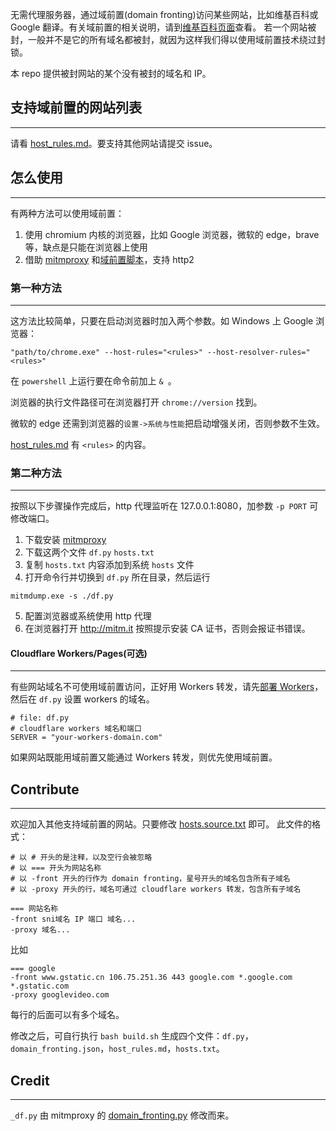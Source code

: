 无需代理服务器，通过域前置(domain fronting)访问某些网站，比如维基百科或 Google 翻译。有关域前置的相关说明，请到[维基百科页面][wiki-df]查看。
若一个网站被封，一般并不是它的所有域名都被封，就因为这样我们得以使用域前置技术绕过封锁。

本 repo 提供被封网站的某个没有被封的域名和 IP。

## 支持域前置的网站列表
---
请看 [host_rules.md][rules]。要支持其他网站请提交 issue。


## 怎么使用
---
有两种方法可以使用域前置：

1. 使用 chromium 内核的浏览器，比如 Google 浏览器，微软的 edge，brave等，缺点是只能在浏览器上使用
2. 借助 [mitmproxy][mitm] 和[域前置脚本][df-py]，支持 http2


### 第一种方法
---
这方法比较简单，只要在启动浏览器时加入两个参数。如 Windows 上 Google 浏览器：
```
"path/to/chrome.exe" --host-rules="<rules>" --host-resolver-rules="<rules>"
```
在 `powershell` 上运行要在命令前加上 `& `。

浏览器的执行文件路径可在浏览器打开 `chrome://version` 找到。

微软的 edge 还需到浏览器的`设置->系统与性能`把启动增强关闭，否则参数不生效。


[host_rules.md][rules] 有 `<rules>` 的内容。

### 第二种方法
---
按照以下步骤操作完成后，http 代理监听在 127.0.0.1:8080，加参数 `-p PORT` 可修改端口。 

1. 下载安装 [mitmproxy][mitm-dl]
2. 下载这两个文件 `df.py` `hosts.txt`
3. 复制 `hosts.txt` 内容添加到系统 `hosts` 文件
4. 打开命令行并切换到 `df.py` 所在目录，然后运行
```
mitmdump.exe -s ./df.py
```
5. 配置浏览器或系统使用 http 代理
6. 在浏览器打开 http://mitm.it 按照提示安装 CA 证书，否则会报证书错误。


#### Cloudflare Workers/Pages(可选)
---
有些网站域名不可使用域前置访问，正好用 Workers 转发，请先[部署 Workers][workers]，
然后在 `df.py` 设置 workers 的域名。
```
# file: df.py
# cloudflare workers 域名和端口
SERVER = "your-workers-domain.com"
```

如果网站既能用域前置又能通过 Workers 转发，则优先使用域前置。


## Contribute
---
欢迎加入其他支持域前置的网站。只要修改 [hosts.source.txt][source] 即可。
此文件的格式：
```
# 以 # 开头的是注释，以及空行会被忽略
# 以 === 开头为网站名称
# 以 -front 开头的行作为 domain fronting，星号开头的域名包含所有子域名
# 以 -proxy 开头的行，域名可通过 cloudflare workers 转发，包含所有子域名

=== 网站名称
-front sni域名 IP 端口 域名...
-proxy 域名...
```

比如
```
=== google
-front www.gstatic.cn 106.75.251.36 443 google.com *.google.com *.gstatic.com
-proxy googlevideo.com
```
每行的后面可以有多个域名。

修改之后，可自行执行 `bash build.sh` 生成四个文件：`df.py`，`domain_fronting.json`，`host_rules.md`，`hosts.txt`。

## Credit
---
`_df.py` 由 mitmproxy 的 [domain_fronting.py][mitm-df] 修改而来。



[wiki-df]: https://zh.wikipedia.org/wiki/%E5%9F%9F%E5%89%8D%E7%BD%AE
[mitm]: https://github.com/mitmproxy/mitmproxy
[mitm-dl]: https://mitmproxy.org/
[df-py]: https://github.com/rabbit2123/domain-fronting/blob/main/df.py
[rules]: https://github.com/rabbit2123/domain-fronting/blob/main/host_rules.md
[source]: https://github.com/rabbit2123/domain-fronting/blob/main/hosts.source.txt
[mitm-df]: https://github.com/mitmproxy/mitmproxy/blob/main/examples/contrib/domain_fronting.py
[workers]: https://github.com/rabbit2123/domain-fronting/tree/main/cloud/workers
